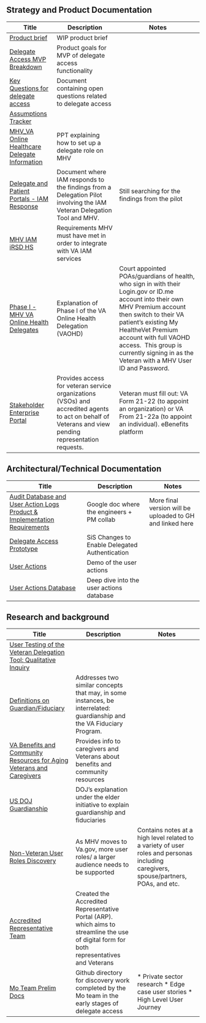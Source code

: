 ## Strategy and Product Documentation
| Title                                                                                                                                                                     | Description                                                                                                                                           | Notes                                                                                                                                                                                                                                                                                                               |
| ------------------------------------------------------------------------------------------------------------------------------------------------------------------------- | ----------------------------------------------------------------------------------------------------------------------------------------------------- | ------------------------------------------------------------------------------------------------------------------------------------------------------------------------------------------------------------------------------------------------------------------------------------------------------------------- |
| [<WIP> Product brief](https://docs.google.com/document/d/12P5mvZB28pK5FjxCWNcW2UTbEEUHTprEY36qwRTMMI0/edit?tab=t.0#heading=h.xcxjz6abz5sh)                                | WIP product brief                                                                                                                                     |                                                                                                                                                                                                                                                                                                                     |
| [Delegate Access MVP Breakdown](https://docs.google.com/document/d/1zcNN6r3uOg3ZmYQPFRUfZBPCd_HbNfR-0OsVtJgvqN8/edit?tab=t.0)                                             | Product goals for MVP of delegate access functionality                                                                                                |                                                                                                                                                                                                                                                                                                                     |
| [Key Questions for delegate access](https://docs.google.com/document/d/1fReJ9bXLoTAhmjxOtrPsmb1UbKWj4So2tOEA7Wq2ejY/edit?tab=t.0)                                         | Document containing open questions related to delegate access                                                                                         |                                                                                                                                                                                                                                                                                                                     |
| [Assumptions Tracker](https://docs.google.com/spreadsheets/d/1BufMe7dTc3oZAC_nzoNX4EKhnyZJT3WJqet7f5zs0ts/edit?gid=0#gid=0)                                               |                                                                                                                                                       |                                                                                                                                                                                                                                                                                                                     |
| [MHV_VA Online Healthcare Delegate Information](https://docs.google.com/presentation/d/1EvQssg7l2FwCR3fOYY-Z04kurJE4AuGf/edit#slide=id.p6)                                | PPT explaining how to set up a delegate role on MHV                                                                                                   |                                                                                                                                                                                                                                                                                                                     |
| [Delegate and Patient Portals - IAM Response](https://docs.google.com/document/d/1alQ4DvJ-geUGsuz3GszmwDDZy9RVsgLF/edit)                                                  | Document where IAM responds to the findings from a Delegation Pilot involving the IAM Veteran Delegation Tool and MHV.                                | Still searching for the findings from the pilot                                                                                                                                                                                                                                                                     |
| [MHV IAM iRSD HS](https://docs.google.com/document/d/1-I4GWQOXASUHpWU9Itnt-BYatw1onOq2/edit)                                                                              | Requirements MHV must have met in order to integrate with VA IAM services                                                                             |                                                                                                                                                                                                                                                                                                                     |
| [Phase I - MHV VA Online Health Delegates](https://docs.google.com/presentation/d/1wbwye7SMD9RO-f1uCqVAhVvYVAdGazp5/edit#slide=id.p1)                                     | Explanation of Phase I of the VA  Online Health Delegation (VAOHD)                                                                                    | Court appointed POAs/guardians of health, who sign in with their Login.gov or ID.me account into their own MHV Premium account then switch to their VA patient’s existing My HealtheVet Premium account with full VAOHD access.  This group is currently signing in as the Veteran with a MHV User ID and Password. |
| [Stakeholder Enterprise Portal](https://github.com/department-of-veterans-affairs/va.gov-team/blob/master/products/ebenefits/view-update-POA/SEP/sep-design-discovery.md) | Provides access for veteran service organizations (VSOs) and accredited agents to act on behalf of Veterans and view pending representation requests. | Veteran must fill out: VA Form 21-22 (to appoint an organization) or VA From 21-22a (to appoint an individual). eBenefits platform                                                                                                                                                                                  |

## Architectural/Technical Documentation
| Title                                                                                                                                                                                            | Description                                    | Notes                                                     |
| ------------------------------------------------------------------------------------------------------------------------------------------------------------------------------------------------ | ---------------------------------------------- | --------------------------------------------------------- |
| [Audit Database and User Action Logs Product & Implementation Requirements](https://docs.google.com/document/d/12P5mvZB28pK5FjxCWNcW2UTbEEUHTprEY36qwRTMMI0/edit?tab=t.0#heading=h.xcxjz6abz5sh) | Google doc where the engineers + PM collab     | More final version will be uploaded to GH and linked here |
| [Delegate Access Prototype](https://github.com/department-of-veterans-affairs/va.gov-team-sensitive/blob/master/teams/vsp/teams/Identity/Product%20Documentation/sis_delegated_auth.md)          | SiS Changes to Enable Delegated Authentication |                                                           |
| [User Actions](https://docs.google.com/presentation/d/1SQC7nt--HxFFfXC89LBDagrWjKm3aaWf-RThMdF_l-A/edit#slide=id.g330919cb338_0_0)                                                               | Demo of the user actions                       |                                                           |
| [User Actions Database](https://docs.google.com/presentation/d/1pt-FjAum4lCvt2q686qYrdY8TzN0a6j-_0uh0csg3yc/edit#slide=id.g330b8712703_0_5)                                                      | Deep dive into the user actions database       |                                                           |

## Research and background
| Title                                                                                                                                                                                                        | Description                                                                                                                                | Notes                                                                                                                                |
| ------------------------------------------------------------------------------------------------------------------------------------------------------------------------------------------------------------ | ------------------------------------------------------------------------------------------------------------------------------------------ | ------------------------------------------------------------------------------------------------------------------------------------ |
| [User Testing of the Veteran Delegation Tool: Qualitative Inquiry](https://pmc.ncbi.nlm.nih.gov/articles/PMC9999259/)                                                                                        |                                                                                                                                            |                                                                                                                                      |
| [Definitions on Guardian/Fiduciary](https://www.moaa.org/micro/caregiver/legal/guardianshipfiduciary/#:~:text=Court%2Dappointed%20guardians%20for%20veterans,paperwork%20related%20to%20VA%20benefits.)      | Addresses two similar concepts that may, in some instances, be interrelated: guardianship and the VA Fiduciary Program.                    |                                                                                                                                      |
| [VA Benefits and Community Resources for Aging Veterans and Caregivers](https://www.va.gov/files/2023-06/MVAHCS_VA_Benefits_and_community_resources_for_aging_Veterans_and_their_caregivers.pdf)             | Provides info to caregivers and Veterans about benefits and community resources                                                            |                                                                                                                                      |
| [US DOJ Guardianship](https://www.justice.gov/elderjustice/guardianship)                                                                                                                                     | DOJ’s explanation under the elder initiative to explain guardianship and fiduciaries                                                       |                                                                                                                                      |
| [Non-Veteran User Roles Discovery](https://github.com/department-of-veterans-affairs/va.gov-team/blob/master/products/identity/Research/user-roles/discovery/non-veteran-user-roles-discovery-phase-1.md)    | As MHV moves to Va.gov, more user roles/ a larger audience needs to be supported                                                           | Contains notes at a high level related to a variety of user roles and personas including caregivers, spouse/partners, POAs, and etc. |
| [Accredited Representative Team](https://github.com/department-of-veterans-affairs/va.gov-team/tree/master/products/accredited-representative-facing)                                                        | Created the Accredited Representative Portal (ARP). which aims to streamline the use of digital form for both representatives and Veterans |                                                                                                                                      |
| [Mo Team Prelim Docs](https://github.com/department-of-veterans-affairs/va.gov-team/tree/1ede4efe551e96400c6c7f7a7770925a8f2f18ee/products/identity/login/sign-in-transition/Product/Edge%20Cases/Guardians) | Github directory for discovery work completed by the Mo team in the early stages of delegate access                                        | *   Private sector research * Edge case user stories * High Level User Journey                                         |
